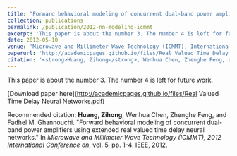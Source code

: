 ```yaml
---
title: "Forward behavioral modeling of concurrent dual-band power amplifiers using extended real valued time delay neural networks"
collection: publications
permalink: /publication/2012-nn-modeling-icmmt
excerpt: 'This paper is about the number 3. The number 4 is left for future work.'
date: 2012-05-10
venue: 'Microwave and Millimeter Wave Technology (ICMMT), International Conference on'
paperurl: 'http://academicpages.github.io/files/Real Valued Time Delay Neural Networks.pdf'
citation: '<strong>Huang, Zihong</strong>, Wenhua Chen, Zhenghe Feng, and Fadhel M. Ghannouchi. "Forward behavioral modeling of concurrent dual-band power amplifiers using extended real valued time delay neural networks." In <i>Microwave and Millimeter Wave Technology (ICMMT), 2012 International Conference on</i>, vol. 5, pp. 1-4. IEEE, 2012.'
---
```

This paper is about the number 3. The number 4 is left for future work.

[Download paper here](http://academicpages.github.io/files/Real Valued Time Delay Neural Networks.pdf)

Recommended citation: <strong>Huang, Zihong</strong>, Wenhua Chen, Zhenghe Feng, and Fadhel M. Ghannouchi. "Forward behavioral modeling of concurrent dual-band power amplifiers using extended real valued time delay neural networks." In <i>Microwave and Millimeter Wave Technology (ICMMT), 2012 International Conference on</i>, vol. 5, pp. 1-4. IEEE, 2012.